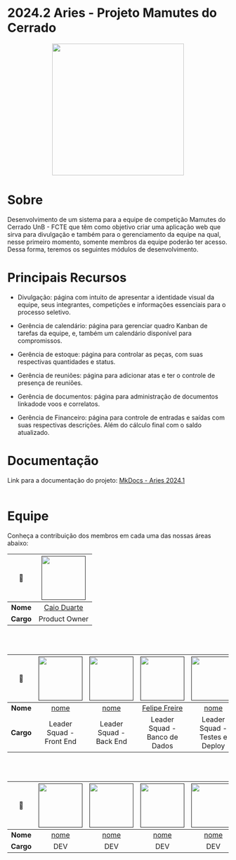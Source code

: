 # 2024.2 Aries - Projeto Mamutes do Cerrado

<p align="center">
  <img src="./view/edraV.svg" height='300px' style={{ display: 'block', margin: 'auto', marginTop: '100px' }} />
</p>

# Sobre

Desenvolvimento de um sistema para a equipe de competição Mamutes do Cerrado UnB - FCTE que têm como objetivo criar uma aplicação web que sirva para divulgação e também para o gerenciamento da equipe na qual, nesse primeiro momento, somente membros da equipe poderão ter acesso. Dessa forma, teremos os seguintes módulos de desenvolvimento.

# Principais Recursos 

- Divulgação: página com intuito de apresentar a identidade visual da equipe, seus integrantes, competições e informações essenciais para o processo seletivo.

- Gerência de calendário: página para gerenciar quadro Kanban de tarefas da equipe, e, também um calendário disponível para compromissos.

- Gerência de estoque: página para controlar as peças, com suas respectivas quantidades e status.

- Gerência de reuniões: página para adicionar atas e ter o controle de presença de reuniões.

- Gerência de documentos: página para administração de documentos linkadode voos e correlatos.

- Gerência de Financeiro: página para controle de entradas e saídas com suas respectivas descrições. Além do cálculo final com o saldo atualizado.
  
# Documentação

Link para a documentação do projeto: [MkDocs - Aries 2024.1](https://fga0138-mds-ajax.github.io/2024.2-Aries/) <br><br>

<!--

- Montar os tópicos com a equipe de deploy e testes 

# Instruções para iniciar o site localmente (em ambientes X)

### Dependências

- Node.js v20.13.1
- NPM (Node Package Manager)
- PostgreSQL
- Ruby
- Rails
- Docker

-->

# Equipe

Conheça a contribuição dos membros em cada uma das nossas áreas abaixo:


| **📸**    | [<img src="https://avatars.githubusercontent.com/u/134105981?v=4" width=100>]() |
|:---------:|:------------------------------------------------------------------------------: |
| **Nome**  | [Caio Duarte](https://github.com/caioduart3)                                    |  
| **Cargo** | Product Owner                                                                   |

<br></br>


| **📸**    | [<img src="https://avatars.githubusercontent.com/" width=100>]() | [<img src="https://avatars.githubusercontent.com/u/" width=100>]() | [<img src="https://avatars.githubusercontent.com/" width=100>]() | [<img src="https://avatars.githubusercontent.com/" width=100>]() | [<img src="https://avatars.githubusercontent.com/" width=100>]() | [<img src="https://avatars.githubusercontent.com/" width=100>]() |
|:---------:|:------------------------------------------------------------------------------:|:-------------------------------------------------------------------------------:|:------------------------------------------------------------------------------:|:-----------------------------------------------------------------------------------:|:------------------------------------------------------------------------------:|:-------------------------------------------------------------------------------:|
| **Nome**  | [nome](https://github.com/) | [nome](https://github.com/)  | [Felipe Freire](https://github.com/)                           | [nome](https://github.com/)                            | [nome](https://github.com/)                        | [nome](https://github.com/thalesduarte05)                              |
| **Cargo** | Leader Squad - Front End                           | Leader Squad - Back End                                                              | Leader Squad - Banco de Dados                                                             | Leader Squad - Testes e Deploy                                                                       | Leader Squad - Add                                                            | Leader Squad - Add                                                           |

<br></br>

| **📸**    | [<img src="https://avatars.githubusercontent.com/" width=100>]() | [<img src="https://avatars.githubusercontent.com/" width=100>]() | [<img src="https://avatars.githubusercontent.com/" width=100>]() | [<img src="https://avatars.githubusercontent.com/" width=100>]() | [<img src="https://avatars.githubusercontent.com/" width=100>]() | [<img src="https://avatars.githubusercontent.com/" width=100>]() |
|:---------:|:------------------------------------------------------------------------------:|:-------------------------------------------------------------------------------:|:------------------------------------------------------------------------------:|:-----------------------------------------------------------------------------------:|:------------------------------------------------------------------------------:|:-------------------------------------------------------------------------------:|
| **Nome**  | [nome](https://github.com/brunna-martins) | [nome](https://github.com/brunocva)  | [nome](https://github.com/gabrielavelino)                           | [nome](https://github.com/pedroMADBR)                            | [nome](https://github.com/SamuelNoB)                        | [nome](https://github.com/thalesduarte05)                              |
| **Cargo** | DEV                                                    | DEV                                                              | DEV                                                             | DEV                                                                       | DEV                                                            | DEV                                                              |
